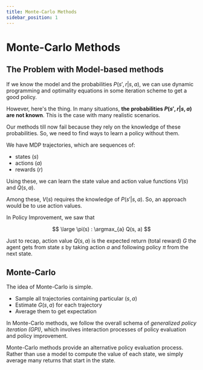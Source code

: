 ```yaml
---
title: Monte-Carlo Methods
sidebar_position: 1
---
```


# Monte-Carlo Methods

## The Problem with Model-based methods

If we know the model and the probabilities $P(s', r|s, a)$, we can use dynamic programming and optimality equations in some iteration scheme to get a good policy.

However, here's the thing. In many situations, **the probabilities $P(s', r| s, a)$ are not known**. This is the case with many realistic scenarios.

Our methods till now fail because they rely on the knowledge of these probabilities. So, we need to find ways to learn a policy without them.

We have MDP trajectories, which are sequences of:
- states ($s$)
- actions ($a$)
- rewards ($r$)

Using these, we can learn the state value and action value functions $V(s)$ and $Q(s, a)$.

Among these, $V(s)$ requires the knowledge of $P(s' | s, a)$. So, an approach would be to use action values.

In Policy Improvement, we saw that 

$$
\large
\pi(s) : \argmax_{a} Q(s, a)
$$

Just to recap, action value $Q(s, a)$ is the expected return (total reward) $G$ the agent gets from state $s$ by taking action $a$ and following policy $\pi$ from the next state.

## Monte-Carlo

The idea of Monte-Carlo is simple.

- Sample all trajectories containing particular $(s, a)$
- Estimate $G(s, a)$ for each trajectory
- Average them to get expectation

In Monte-Carlo methods, we follow the overall schema of *generalized policy iteration (GPI)*, which involves interaction processes of policy evaluation and policy improvement.

Monte-Carlo methods provide an alternative policy evaluation process. Rather than use a model to compute the value of each state, we simply average many returns that start in the state.